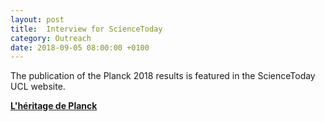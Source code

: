 ```yaml
---
layout: post
title:  Interview for ScienceToday
category: Outreach
date: 2018-09-05 08:00:00 +0100
---
```


The publication of the Planck 2018 results is featured in the
ScienceToday UCL website.


[**L'héritage de Planck**](https://uclouvain.be/fr/sciencetoday/actualites/l-heritage-de-planck.html)


